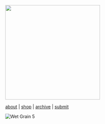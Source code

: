 

<p align="left">
  <img src="/assets/images/Wet-grain-logo.png" width="300">
</p>



[about](about.md)  |  [shop](shop.md)  |  [archive](archive.md)  |  [submit](submit.md)

![Wet Grain 5](IMG_0694.jpeg)


